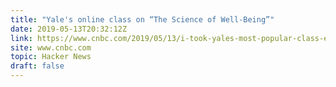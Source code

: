 ```yaml
---
title: "Yale's online class on “The Science of Well-Being”"
date: 2019-05-13T20:32:12Z
link: https://www.cnbc.com/2019/05/13/i-took-yales-most-popular-class-ever-and-it-completely-changed-how-i-spend-my-money.html?utm_medium=RSS&utm_source=hune
site: www.cnbc.com
topic: Hacker News
draft: false
---
```

